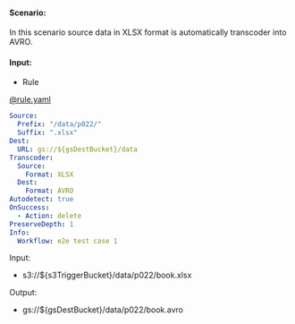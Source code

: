#### Scenario:

In this scenario source data in XLSX format is automatically transcoder into AVRO.

#### Input:

* Rule

[@rule.yaml](rule/rule.yaml)
```yaml
Source:
  Prefix: "/data/p022/"
  Suffix: ".xlsx"
Dest:
  URL: gs://${gsDestBucket}/data
Transcoder:
  Source:
    Format: XLSX
  Dest:
    Format: AVRO
Autodetect: true
OnSuccess:
  - Action: delete
PreserveDepth: 1
Info:
  Workflow: e2e test case 1
```

Input:
- s3://${s3TriggerBucket}/data/p022/book.xlsx


Output:
- gs://${gsDestBucket}/data/p022/book.avro